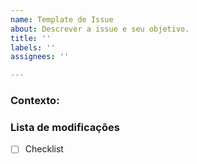 ```yaml
---
name: Template de Issue
about: Descrever a issue e seu objetivo.
title: ''
labels: ''
assignees: ''

---
```


<!-- IMPORTANTE: Por favor, não esqueça de assinar esta issue e remover os itens que não estiver usando. -->

### Contexto:
<!-- Explique o porquê esta issue está sendo aberta -->

### Lista de modificações
<!-- Liste com um check-list todas as modificações que esta issue faz -->
- [ ] Checklist
